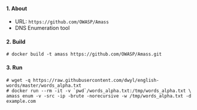 #### 1. About

- URL: `https://github.com/OWASP/Amass`
- DNS Enumeration tool


#### 2. Build
```
# docker build -t amass https://github.com/OWASP/Amass.git
```


#### 3. Run
```
# wget -q https://raw.githubusercontent.com/dwyl/english-words/master/words_alpha.txt
# docker run --rm -it -v `pwd`/words_alpha.txt:/tmp/words_alpha.txt \
amass enum -v -src -ip -brute -norecursive -w /tmp/words_alpha.txt -d example.com
```
